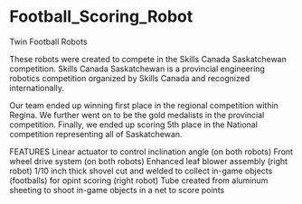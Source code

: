 # Football_Scoring_Robot
Twin Football Robots


These robots were created to compete in the Skills Canada Saskatchewan competition. Skills Canada Saskatchewan is a provincial engineering robotics competition organized by Skills Canada and recognized internationally.

Our team ended up winning first place in the regional competition within Regina. We further went on to be the gold medalists in the provincial competition. Finally, we ended up scoring 5th place in the National competition representing all of Saskatchewan.

FEATURES
Linear actuator to control inclination angle (on both robots)
Front wheel drive system (on both robots)
Enhanced leaf blower assembly (right robot)
1/10 inch thick shovel cut and welded to collect in-game objects (footballs) for opint scoring (right robot)
Tube created from aluminum sheeting to shoot in-game objects in a net to score points
